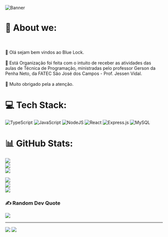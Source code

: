 ![Banner](https://user-images.githubusercontent.com/101107794/205475273-64dfe09b-ba53-4d24-9330-906da4281a5c.png)



# 💫 About we:
<br><br>👯  Olá sejam bem vindos ao Blue Lock.<br><br>🤝 Está Organização foi feita com o intuito de receber as atividades das aulas de Técnica de Programação,  ministradas pelo professor Gerson da Penha Neto, da FATEC São José dos Campos - Prof. Jessen Vidal.<br><br>💬 Muito obrigado pela a atenção.<br>


# 💻 Tech Stack:
![TypeScript](https://img.shields.io/badge/typescript-%23007ACC.svg?style=for-the-badge&logo=typescript&logoColor=white) ![JavaScript](https://img.shields.io/badge/javascript-%23323330.svg?style=for-the-badge&logo=javascript&logoColor=%23F7DF1E) ![NodeJS](https://img.shields.io/badge/node.js-6DA55F?style=for-the-badge&logo=node.js&logoColor=white) ![React](https://img.shields.io/badge/react-%2320232a.svg?style=for-the-badge&logo=react&logoColor=%2361DAFB) ![Express.js](https://img.shields.io/badge/express.js-%23404d59.svg?style=for-the-badge&logo=express&logoColor=%2361DAFB) ![MySQL](https://img.shields.io/badge/mysql-%2300f.svg?style=for-the-badge&logo=mysql&logoColor=white)

# 📊 GitHub Stats:
![](https://github-readme-stats.vercel.app/api?username=JulioL2001&theme=buefy&hide_border=false&include_all_commits=true&count_private=true)<br/>
![](https://github-readme-streak-stats.herokuapp.com/?user=JulioL2001&theme=buefy&hide_border=false)<br/>
![](https://github-readme-stats.vercel.app/api/top-langs/?username=JulioL2001&theme=buefy&hide_border=false&include_all_commits=true&count_private=true&layout=compact)

![](https://github-readme-stats.vercel.app/api?username=XLryan246&theme=buefy&hide_border=false&include_all_commits=true&count_private=true)<br/>
![](https://github-readme-streak-stats.herokuapp.com/?user=XLryan246&theme=buefy&hide_border=false)<br/>
![](https://github-readme-stats.vercel.app/api/top-langs/?username=XLryan246&theme=buefy&hide_border=false&include_all_commits=true&count_private=true&layout=compact)

### ✍️ Random Dev Quote
![](https://quotes-github-readme.vercel.app/api?type=horizontal&theme=tokyonight)

---
[![](https://visitcount.itsvg.in/api?id=JulioL2001&icon=5&color=1)](https://visitcount.itsvg.in)
[![](https://visitcount.itsvg.in/api?id=XLryan246&icon=4&color=1)](https://visitcount.itsvg.in)





